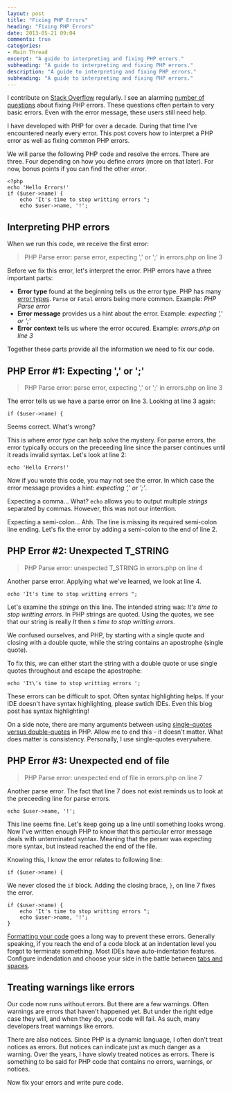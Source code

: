 ```yaml
---
layout: post
title: "Fixing PHP Errors"
heading: "Fixing PHP Errors"
date: 2013-05-21 09:04
comments: true
categories:
- Main Thread
excerpt: "A guide to interpreting and fixing PHP errors."
subheading: "A guide to interpreting and fixing PHP errors."
description: "A guide to interpreting and fixing PHP errors."
subheading: "A guide to interpreting and fixing PHP errors."
---
```

I contribute on [Stack Overflow](http://stackoverflow.com/users/164998/jason-mccreary "Jason McCreary on Stack Overflow") regularly. I see an alarming [number of questions](http://stackoverflow.com/search?q=%22php+error%22) about fixing PHP errors. These questions often pertain to very basic errors. Even with the error message, these users still need help.

I have developed with PHP for over a decade. During that time I've encountered nearly every error. This post covers how to interpret a PHP error as well as fixing common PHP errors.

We will parse the following PHP code and resolve the errors. There are three. Four depending on how you define *errors* (more on that later). For now, bonus points if you can find the other *error*.

    <?php
    echo 'Hello Errors!'
    if ($user->name) {
        echo 'It's time to stop writting errors ";
        echo $user->name, '!';

## Interpreting PHP errors
When we run this code, we receive the first error:

> PHP Parse error: parse error, expecting ',' or ';' in errors.php on line 3

Before we fix this error, let's interpret the error. PHP errors have a three important parts:

- **Error type** found at the beginning tells us the error type. PHP has many [error types](http://www.php.net/manual/en/errorfunc.constants.php "PHP error contants"). `Parse` or `Fatal` errors being more common. Example: *PHP Parse error*
- **Error message** provides us a hint about the error. Example: *expecting ',' or ';'*
- **Error context** tells us where the error occured. Example: *errors.php on line 3*

Together these parts provide all the information we need to fix our code.

## PHP Error #1: Expecting ',' or ';'

> PHP Parse error: parse error, expecting ',' or ';' in errors.php on line 3

The error tells us we have a parse error on line 3. Looking at line 3 again:

    if ($user->name) {
    
Seems correct. What's wrong?

This is where *error type* can help solve the mystery. For parse errors, the error typically occurs on the preceeding line since the parser continues until it reads invalid syntax. Let's look at line 2:

    echo 'Hello Errors!'

Now if you wrote this code, you may not see the error. In which case the error message provides a hint: *expecting ',' or ';'*.

Expecting a comma&hellip; What? `echo` allows you to output multiple *strings* separated by commas. However, this was not our intention.

Expecting a semi-colon&hellip; Ahh. The line is missing its required semi-colon line ending. Let's fix the error by adding a semi-colon to the end of line 2.

## PHP Error #2: Unexpected T_STRING
> PHP Parse error: unexpected T_STRING in errors.php on line 4

Another parse error. Applying what we've learned, we look at line 4.

    echo 'It's time to stop writting errors ";

Let's examine the *strings* on this line. The intended string was: *It's time to stop writting errors*. In PHP strings are quoted. Using the quotes, we see that our string is really *It* then *s time to stop writting errors*.

We confused ourselves, and PHP, by starting with a single quote and closing with a double quote, while the string contains an apostrophe (single quote). 

To fix this, we can either start the string with a double quote or use single quotes throughout and escape the apostrophe:

    echo 'It\'s time to stop writting errors ';

These errors can be difficult to spot. Often syntax highlighting helps. If your IDE doesn't have syntax highlighting, please swtich IDEs. Even this blog post has syntax highlighting!

On a side note, there are many arguments between using [single-quotes versus double-quotes](/2012/12/php-micro-optimizations/ "PHP Micro Optimizations") in PHP. Allow me to end this - it doesn't matter. What does matter is consistency. Personally, I use single-quotes everywhere.

## PHP Error #3: Unexpected end of file
> PHP Parse error: unexpected end of file in errors.php on line 7

Another parse error. The fact that line 7 does not exist reminds us to look at the preceeding line for parse errors.

    echo $user->name, '!';
    
This line seems fine. Let's keep going up a line until something looks wrong. Now I've written enough PHP to know that this particular error message deals with unterminated syntax. Meaning that the perser was expecting more syntax, but instead reached the end of the file.

Knowing this, I know the error relates to following line:

    if ($user->name) {
    
We never closed the `if` block. Adding the closing brace, `}`, on line 7 fixes the error.

    if ($user->name) {
        echo 'It's time to stop writting errors ";
        echo $user->name, '!';
    }

[Formatting your code](/2012/11/php-coding-standards/ "PHP Coding Standards") goes a long way to prevent these errors. Generally speaking, if you reach the end of a code block at an indentation level you forgot to terminate something. Most IDEs have auto-indentation features. Configure indendation and choose your side in the battle between [tabs and spaces](http://nithinbekal.com/2011/tabs-vs-spaces-for-indentation/).

## Treating warnings like errors
Our code now runs without errors. But there are a few warnings. Often warnings are errors that haven't happened yet. But under the right edge case they will, and when they do, your code will fail. As such, many developers treat warnings like errors.

There are also notices. Since PHP is a dynamic language, I often don't treat notices as errors. But notices can indicate just as much danger as a warning. Over the years, I have slowly treated notices as errors. There is something to be said for PHP code that contains no errors, warnings, or notices.

Now fix your errors and write pure code.



